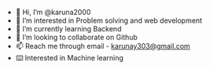 - 👋 Hi, I’m @karuna2000
- 👀 I’m interested in Problem solving and web development
- 🌱 I’m currently learning Backend
- 💞️ I’m looking to collaborate on Github
- 📫 Reach me through email - karunay303@gmail.com
- ⌨️ Interested in Machine learning 

<!---
karuna2000/karuna2000 is a ✨ special ✨ repository because its `README.md` (this file) appears on your GitHub profile.
You can click the Preview link to take a look at your changes.
--->
